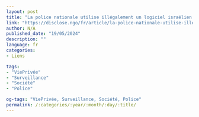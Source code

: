 ```yaml
---
layout: post
title: "La police nationale utilise illégalement un logiciel israélien de reconnaissance faciale"
link: "https://disclose.ngo/fr/article/la-police-nationale-utilise-illegalement-un-logiciel-israelien-de-reconnaissance-faciale"
author: N/A
published_date: "19/05/2024"
description: ""
language: fr
categories:
- Liens

tags:
- "ViePrivée"
- "Surveillance"
- "Société"
- "Police"

og-tags: "ViePrivée, Surveillance, Société, Police"
permalink: /:categories/:year/:month/:day/:title/
---
```

